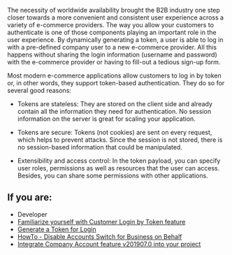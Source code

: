 The necessity of worldwide availability brought the B2B industry one step closer towards a more convenient and consistent user experience across a variety of e-commerce providers. The way you allow your customers to authenticate is one of those components playing an important role in the user experience. By dynamically generating a token, a user is able to log in with a pre-defined company user to a new e-commerce provider. All this happens without sharing the login information (username and password) with the e-commerce provider or having to fill-out a tedious sign-up form.

Most modern e-commerce applications allow customers to log in by token or, in other words, they support token-based authentication. They do so for several good reasons:

* Tokens are stateless: They are stored on the client side and already contain all the information they need for authentication. No session information on the server is great for scaling your application.

* Tokens are secure: Tokens (not cookies) are sent on every request, which helps to prevent attacks. Since the session is not stored, there is no session-based information that could be manipulated.

* Extensibility and access control: In the token payload, you can specify user roles, permissions as well as resources that the user can access. Besides, you can share some permissions with other applications.

## If you are:

<div class="mr-container">
    <div class="mr-list-container">
        <!-- col1 -->
        <div class="mr-col">
            <ul class="mr-list mr-list-green">
                <li class="mr-title">Developer</li>
                <li><a href="https://documentation.spryker.com/docs/customer-login-by-token-feature-overview-201907" class="mr-link">Familiarize yourself with Customer Login by Token feature</a></li>
                <li><a href="https://documentation.spryker.com/docs/ht-generating-token-for-login-201907" class="mr-link">Generate a Token for Login</a></li>
                <li><a href="https://documentation.spryker.com/docs/ht-disable-accounts-switch-for-bob-201907" class="mr-link">HowTo - Disable Accounts Switch for Business on Behalf</a></li>
                 <li><a href="https://documentation.spryker.com/docs/company-account-integration-201907" class="mr-link">Integrate Company Account feature v201907.0 into your project</a></li>
            </ul>
        </div>